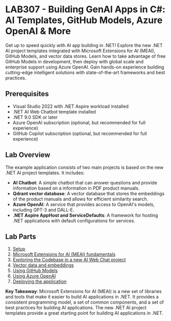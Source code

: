 # LAB307 - Building GenAI Apps in C#: AI Templates, GitHub Models, Azure OpenAI &amp; More

Get up to speed quickly with AI app building in .NET! Explore the new .NET AI project templates integrated with Microsoft Extensions for AI (MEAI), GitHub Models, and vector data stores. Learn how to take advantage of free GitHub Models in development, then deploy with global scale and enterprise support using Azure OpenAI. Gain hands-on experience building cutting-edge intelligent solutions with state-of-the-art frameworks and best practices.

## Prerequisites

- Visual Studio 2022 with .NET Aspire workload installed
- .NET AI Web Chatbot template installed
- .NET 9.0 SDK or later
- Azure OpenAI subscription (optional, but recommended for full experience)
- GitHub Copilot subscription (optional, but recommended for full experience)

## Lab Overview

The example application consists of two main projects is based on the new .NET AI project templates. It includes:

- **AI Chatbot**: A simple chatbot that can answer questions and provide information based on a information in PDF product manuals.
- **Qdrant vector database**: A vector database that stores the embeddings of the product manuals and allows for efficient similarity search.
- **Azure OpenAI**: A service that provides access to OpenAI's models, including GPT-3 and DALL-E.
- **.NET Aspire AppHost and ServiceDefaults**: A framework for hosting .NET applications with default configurations for services.

## Lab Parts

1. [Setup](lab/setup.md)
1. [Microsoft Extensions for AI (MEAI) fundamentals](lab/part1-meai.md)
1. [Exploring the Codebase in a new AI Web Chat project](lab/part2-exploring-codebase.md)
1. [Vector data and embeddings](lab/part3-vector-data.md)
1. [Using GitHub Models](lab/part4-github-models.md)
1. [Using Azure OpenAI](lab/part5-azure-openai.md)
1. [Deploying the application](lab/part6-deploying.md)

**Key Takeaway**: Microsoft Extensions for AI (MEAI) is a new set of libraries and tools that make it easier to build AI applications in .NET. It provides a consistent programming model, a set of common components, and a set of best practices for building AI applications. The new .NET AI project templates provide a great starting point for building AI applications in .NET.
